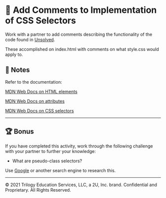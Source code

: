 # 📐 Add Comments to Implementation of CSS Selectors

Work with a partner to add comments describing the functionality of the code found in [Unsolved](./Unsolved/assets/css/style.css).

These accomplished on index.html with comments on what style.css would apply to.

## 📝 Notes

Refer to the documentation: 

[MDN Web Docs on HTML elements](https://developer.mozilla.org/en-US/docs/Web/HTML/Element)

[MDN Web Docs on attributes](https://developer.mozilla.org/en-US/docs/Glossary/Attribute)

[MDN Web Docs on CSS selectors](https://developer.mozilla.org/en-US/docs/Web/CSS/CSS_Selectors)

---

## 🏆 Bonus

If you have completed this activity, work through the following challenge with your partner to further your knowledge:

* What are pseudo-class selectors? 

Use [Google](https://www.google.com) or another search engine to research this.

---

© 2021 Trilogy Education Services, LLC, a 2U, Inc. brand. Confidential and Proprietary. All Rights Reserved.
